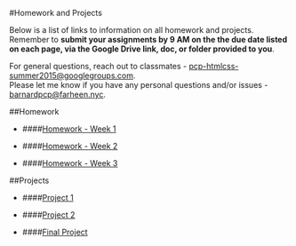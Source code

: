 #Homework and Projects

Below is a list of links to information on all homework and projects.  Remember to **submit your assignments by 9 AM on the the due date listed on each page, via the Google Drive link, doc, or folder provided to you**.  

For general questions, reach out to classmates - pcp-htmlcss-summer2015@googlegroups.com.  
Please let me know if you have any personal questions and/or issues - barnardpcp@farheen.nyc.

##Homework

- ####[Homework - Week 1](https://github.com/fma2/pcp-intro-web-development/blob/master/assignments/homework-week1.md)

- ####[Homework - Week 2](https://github.com/fma2/pcp-intro-web-development/blob/master/assignments/homework-week2.md)

- ####[Homework - Week 3](https://github.com/fma2/pcp-intro-web-development/blob/master/assignments/homework-week3.md)


##Projects

- ####[Project 1](https://github.com/fma2/pcp-intro-web-development/blob/master/assignments/project1.md)

- ####[Project 2](https://github.com/fma2/pcp-intro-web-development/blob/master/assignments/project2.md)

- ####[Final Project](https://github.com/fma2/pcp-intro-web-development/blob/master/assignments/finalproject.md)

